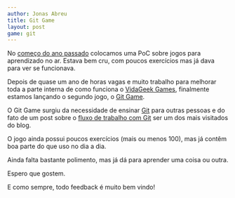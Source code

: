```yaml
---
author: Jonas Abreu
title: Git Game
layout: post
game: git
---
```


No [começo do ano passado][1] colocamos uma PoC sobre jogos para aprendizado no ar. Estava 
bem cru, com poucos exercícios mas já dava para ver se funcionava.

Depois de quase um ano de horas vagas e muito trabalho para melhorar toda a parte interna
de como funciona o [VidaGeek Games][2], finalmente estamos lançando o segundo jogo, o 
[Git Game][3].

O Git Game surgiu da necessidade de ensinar [Git][4] para outras pessoas e do fato de um
post sobre o [fluxo de trabalho com Git][5] ser um dos mais visitados do blog.

O jogo ainda possui poucos exercícios (mais ou menos 100), mas já contêm boa parte do que
uso no dia a dia. 

Ainda falta bastante polimento, mas já dá para aprender uma coisa ou outra.

Espero que gostem.

E como sempre, todo feedback é muito bem vindo!


[1]: http://www.vidageek.net/2012/02/24/jogos-para-aprender/
[2]: http://games.vidageek.net/
[3]: http://games.vidageek.net/play/git
[4]: http://git-scm.com/
[5]: http://www.vidageek.net/2009/07/06/git-workflow/
